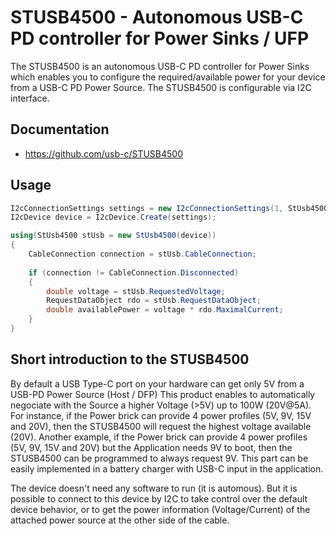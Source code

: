 ﻿# STUSB4500 - Autonomous USB-C PD controller for Power Sinks / UFP

The STUSB4500 is an autonomous USB-C PD controller for Power Sinks which enables you to configure the required/available power for your device from a USB-C PD Power Source. The STUSB4500 is configurable via I2C interface.

## Documentation 

- https://github.com/usb-c/STUSB4500

## Usage

```C#
I2cConnectionSettings settings = new I2cConnectionSettings(1, StUsb4500.DefaultI2cAddress);
I2cDevice device = I2cDevice.Create(settings);

using(StUsb4500 stUsb = new StUsb4500(device))
{
    CableConnection connection = stUsb.CableConnection;
    
    if (connection != CableConnection.Disconnected)
    {
        double voltage = stUsb.RequestedVoltage;
        RequestDataObject rdo = stUsb.RequestDataObject;
        double availablePower = voltage * rdo.MaximalCurrent;
    }
}
```

## Short introduction to the STUSB4500

By default a USB Type-C port on your hardware can get only 5V from a USB-PD Power Source (Host / DFP)
This product enables to automatically negociate with the Source a higher Voltage (>5V) up to 100W (20V@5A).
For instance, if the Power brick can provide 4 power profiles (5V, 9V, 15V and 20V), then the STUSB4500 will request the highest voltage available (20V).
Another example, if the Power brick can provide 4 power profiles (5V, 9V, 15V and 20V) but the Application needs 9V to boot, then the STUSB4500 can be programmed to always request 9V.
This part can be easily implemented in a battery charger with USB-C input in the application.

The device doesn't need any software to run (it is automous). But it is possible to connect to this device by I2C to take control over the default device behavior, or to get the power information (Voltage/Current) of the attached power source at the other side of the cable. 
